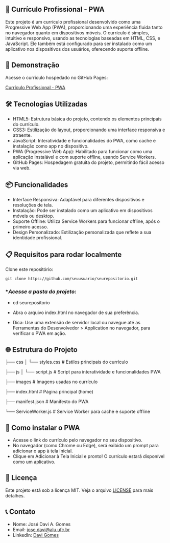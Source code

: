 ## **📝 Currículo Profissional - PWA**

Este projeto é um currículo profissional desenvolvido como uma Progressive Web App (PWA), proporcionando uma experiência fluida tanto no navegador quanto em dispositivos móveis. O currículo é simples, intuitivo e responsivo, usando as tecnologias baseadas em HTML, CSS, e JavaScript. Ele também está configurado para ser instalado como um aplicativo nos dispositivos dos usuários, oferecendo suporte offline.

## **🚀 Demonstração**

Acesse o currículo hospedado no GitHub Pages:

[Currículo Profissional - PWA](https://josedavi10.github.io/curriculo/)

## **🛠️ Tecnologias Utilizadas**

- HTML5: Estrutura básica do projeto, contendo os elementos principais do currículo.
- CSS3: Estilização do layout, proporcionando uma interface responsiva e atraente.
- JavaScript: Interatividade e funcionalidades do PWA, como cache e instalação como app no dispositivo.
- PWA (Progressive Web App): Habilitado para funcionar como uma aplicação instalável e com suporte offline, usando Service Workers.
- GitHub Pages: Hospedagem gratuita do projeto, permitindo fácil acesso via web.

## **📦 Funcionalidades**

- Interface Responsiva: Adaptável para diferentes dispositivos e resoluções de tela.
- Instalação: Pode ser instalado como um aplicativo em dispositivos móveis ou desktop.
- Suporte Offline: Utiliza Service Workers para funcionar offline, após o primeiro acesso.
- Design Personalizado: Estilização personalizada que reflete a sua identidade profissional.

## **📋 Requisitos para rodar localmente**

  Clone este repositório:

```git clone https://github.com/seuusuario/seurepositorio.git```

### **Acesse a pasta do projeto:*

- cd seurepositorio

- Abra o arquivo index.html no navegador de sua preferência.

- Dica: Use uma extensão de servidor local ou navegue até as Ferramentas do Desenvolvedor > Application no navegador, para verificar o PWA em ação.

## **🌐 Estrutura do Projeto**


├── css
│   └── styles.css      # Estilos principais do currículo

├── js
│   └── script.js       # Script para interatividade e funcionalidades PWA

├── images              # Imagens usadas no currículo

├── index.html          # Página principal (home)

├── manifest.json       # Manifesto do PWA

└── ServiceWorker.js    # Service Worker para cache e suporte offline

## **📱 Como instalar o PWA**

- Acesse o link do currículo pelo navegador no seu dispositivo.
- No navegador (como Chrome ou Edge), será exibido um prompt para adicionar o app à tela inicial.
- Clique em Adicionar à Tela Inicial e pronto! O currículo estará disponível como um aplicativo.


## **📝 Licença**

Este projeto está sob a licença MIT. Veja o arquivo [LICENSE](https://github.com/git/git-scm.com/blob/main/MIT-LICENSE.txt) para mais detalhes.

## **📞 Contato**

- Nome: José Davi A. Gomes
- Email: jose.davi@alu.ufc.br
- LinkedIn: [Davi Gomes](https://www.linkedin.com/in/davigomes-ufc/)
